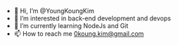 - 👋 Hi, I’m @YoungKoungKim
- 👀 I’m interested in back-end development and devops
- 🌱 I’m currently learning NodeJs and Git
- 📫 How to reach me 0koung.kim@gmail.com 

<!---
YoungKoungKim/YoungKoungKim is a ✨ special ✨ repository because its `README.md` (this file) appears on your GitHub profile.
You can click the Preview link to take a look at your changes.
--->
